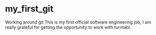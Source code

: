 # my_first_git
Working around git
This is my first official software engineering job, I am really grateful for getting the opportunity to work with turntabl.
